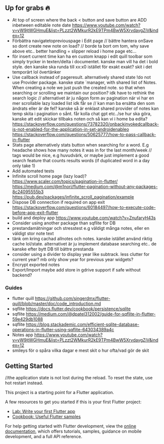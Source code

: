 ## Up for grabs 🔥
- At top of screen where the back < button and save button are ADD inbetween  editable note date
https://www.youtube.com/watch?v=yW9jtWGHmuE&list=PLzzt2WMkurR2kE9TPm4BwW5XrvdavgZiV&index=12
- Förbättra navigatetopreviouspage i Edit page
// bättre hantera onSave so dont create new note on load?
// borde ta bort om tom, why save above etc.. better handling = slipper reload i home page etc...
- för insert current time kan ha en custom knapp i edit quill toolbar som simply trycker in texten/delta i documentet. kanske man vill ha det i bold style. den kanske ska runda till xx:x0 istället för exakt exakt? skit i det temporärt lol övertänker
- Use callback instead of pageresult. alternatively shared state !do not use Provider package.
 kanske state ´manager, with shared list of Notes. When creating a note we just push the created note. so that when searching or scrolling we maintain our position? idk have to rethink the search logic
  // alternativet är ju någon form av pagination när vi har en mer scrollable lazy loaded list idk får se
  // kan man ba ersätta den som ändrats eller är de fel? kanske så är enklast shared provider of notes kan temp skita i pagination o sånt. får kolla chat gpt etc../se hur ska göra, kanske att edit skickar tillbaks noten och så kan vi i home ba edita?
https://stackoverflow.com/questions/73782320/onbackinvokedcallback-is-not-enabled-for-the-application-in-set-androidenableo
https://stackoverflow.com/questions/50625777/how-to-pass-callback-in-flutter
- Stats page alternatively stats button when searching for a word. E.g headache shows how many notes it was in for the last month/week
// tags would be nice, e.g huvudvärk, or maybe just implement a good search feature that counts results words (if duplicated word in a day only take 1)
- Add automated tests
- Infinite scroll home page (lazy load)?
https://www.scaler.com/topics/pagination-in-flutter/
https://medium.com/@m1nori/flutter-pagination-without-any-packages-8c24095555b3
https://pub.dev/packages/infinite_scroll_pagination/example
- Dispose DB connection if required on app exit
https://stackoverflow.com/questions/60184497/how-to-execute-code-before-app-exit-flutter
- build and deploy app
https://www.youtube.com/watch?v=ZnufaryH43s
- Consider using another package than sqflite for DB
- prestandamätningar och stresstest e.g väldigt många notes, eller en väldigt stor note text
- tänk om kring cachad allnotes och notes. kanske istället använd riktig cache lol/state. alternativet är ju implement database searching etc.. de kanske efter bytt DB till bättre prestanda
- consider using a divider to display year like subtrack. less clutter for current year? mb only show year for previous year widgets?
- Encrypt exported notes
- Export/Import maybe add store in gdrive support if safe without backend?

### Guides
- flutter quill https://github.com/singerdmx/flutter-quill/blob/master/doc/code_introduction.md
- sqflite https://docs.flutter.dev/cookbook/persistence/sqlite
- sqflite https://medium.com/@dpatel312002/guide-for-sqflite-in-flutter-59e429db1088
- sqflite https://blog.stackademic.com/efficient-sqlite-database-operations-in-flutter-using-sqflite-643034389a4c
- Notes app https://www.youtube.com/watch?v=yW9jtWGHmuE&list=PLzzt2WMkurR2kE9TPm4BwW5XrvdavgZiV&index=12
- smileys för o spåra vilka dagar e mest skit o hur ofta/vad gör de skit

## Getting Started
//the application state is not lost during the reload. To reset the state, use hot restart instead.

This project is a starting point for a Flutter application.

A few resources to get you started if this is your first Flutter project:

- [Lab: Write your first Flutter app](https://docs.flutter.dev/get-started/codelab)
- [Cookbook: Useful Flutter samples](https://docs.flutter.dev/cookbook)

For help getting started with Flutter development, view the
[online documentation](https://docs.flutter.dev/), which offers tutorials,
samples, guidance on mobile development, and a full API reference.


